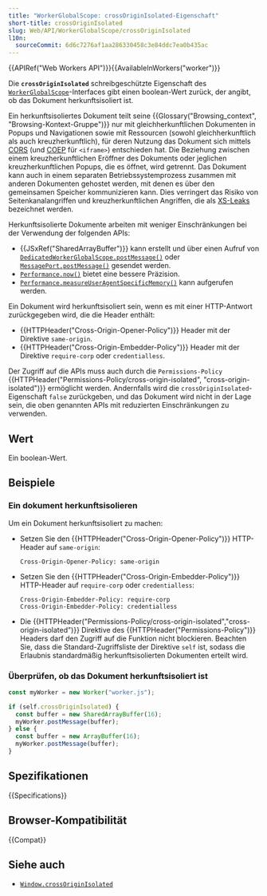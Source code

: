 ```yaml
---
title: "WorkerGlobalScope: crossOriginIsolated-Eigenschaft"
short-title: crossOriginIsolated
slug: Web/API/WorkerGlobalScope/crossOriginIsolated
l10n:
  sourceCommit: 6d6c7276af1aa286330458c3e84ddc7ea0b435ac
---
```


{{APIRef("Web Workers API")}}{{AvailableInWorkers("worker")}}

Die **`crossOriginIsolated`** schreibgeschützte Eigenschaft des [`WorkerGlobalScope`](/de/docs/Web/API/WorkerGlobalScope)-Interfaces gibt einen boolean-Wert zurück, der angibt, ob das Dokument herkunftsisoliert ist.

Ein herkunftsisoliertes Dokument teilt seine {{Glossary("Browsing_context", "Browsing-Kontext-Gruppe")}} nur mit gleichherkunftlichen Dokumenten in Popups und Navigationen sowie mit Ressourcen (sowohl gleichherkunftlich als auch kreuzherkunftlich), für deren Nutzung das Dokument sich mittels [CORS](/de/docs/Web/HTTP/CORS) (und [COEP](/de/docs/Web/HTTP/Headers/Cross-Origin-Embedder-Policy) für `<iframe>`) entschieden hat. Die Beziehung zwischen einem kreuzherkunftlichen Eröffner des Dokuments oder jeglichen kreuzherkunftlichen Popups, die es öffnet, wird getrennt. Das Dokument kann auch in einem separaten Betriebssystemprozess zusammen mit anderen Dokumenten gehostet werden, mit denen es über den gemeinsamen Speicher kommunizieren kann. Dies verringert das Risiko von Seitenkanalangriffen und kreuzherkunftlichen Angriffen, die als [XS-Leaks](https://xsleaks.dev/) bezeichnet werden.

Herkunftsisolierte Dokumente arbeiten mit weniger Einschränkungen bei der Verwendung der folgenden APIs:

- {{JSxRef("SharedArrayBuffer")}} kann erstellt und über einen Aufruf von [`DedicatedWorkerGlobalScope.postMessage()`](/de/docs/Web/API/DedicatedWorkerGlobalScope/postMessage) oder [`MessagePort.postMessage()`](/de/docs/Web/API/MessagePort/postMessage) gesendet werden.
- [`Performance.now()`](/de/docs/Web/API/Performance/now) bietet eine bessere Präzision.
- [`Performance.measureUserAgentSpecificMemory()`](/de/docs/Web/API/Performance/measureUserAgentSpecificMemory) kann aufgerufen werden.

Ein Dokument wird herkunftsisoliert sein, wenn es mit einer HTTP-Antwort zurückgegeben wird, die die Header enthält:

- {{HTTPHeader("Cross-Origin-Opener-Policy")}} Header mit der Direktive `same-origin`.
- {{HTTPHeader("Cross-Origin-Embedder-Policy")}} Header mit der Direktive `require-corp` oder `credentialless`.

Der Zugriff auf die APIs muss auch durch die `Permissions-Policy` {{HTTPHeader("Permissions-Policy/cross-origin-isolated", "cross-origin-isolated")}} ermöglicht werden. Andernfalls wird die `crossOriginIsolated`-Eigenschaft `false` zurückgeben, und das Dokument wird nicht in der Lage sein, die oben genannten APIs mit reduzierten Einschränkungen zu verwenden.

## Wert

Ein boolean-Wert.

## Beispiele

### Ein dokument herkunftsisolieren

Um ein Dokument herkunftsisoliert zu machen:

- Setzen Sie den {{HTTPHeader("Cross-Origin-Opener-Policy")}} HTTP-Header auf `same-origin`:

  ```http
  Cross-Origin-Opener-Policy: same-origin
  ```

- Setzen Sie den {{HTTPHeader("Cross-Origin-Embedder-Policy")}} HTTP-Header auf `require-corp` oder `credentialless`:

  ```http
  Cross-Origin-Embedder-Policy: require-corp
  Cross-Origin-Embedder-Policy: credentialless
  ```

- Die {{HTTPHeader("Permissions-Policy/cross-origin-isolated","cross-origin-isolated")}} Direktive des {{HTTPHeader("Permissions-Policy")}} Headers darf den Zugriff auf die Funktion nicht blockieren.
  Beachten Sie, dass die Standard-Zugriffsliste der Direktive `self` ist, sodass die Erlaubnis standardmäßig herkunftsisolierten Dokumenten erteilt wird.

### Überprüfen, ob das Dokument herkunftsisoliert ist

```js
const myWorker = new Worker("worker.js");

if (self.crossOriginIsolated) {
  const buffer = new SharedArrayBuffer(16);
  myWorker.postMessage(buffer);
} else {
  const buffer = new ArrayBuffer(16);
  myWorker.postMessage(buffer);
}
```

## Spezifikationen

{{Specifications}}

## Browser-Kompatibilität

{{Compat}}

## Siehe auch

- [`Window.crossOriginIsolated`](/de/docs/Web/API/Window/crossOriginIsolated)
